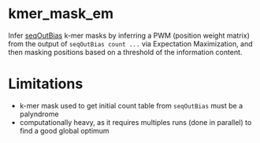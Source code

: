 # kmer_mask_em

Infer [seqOutBias](https://github.com/guertinlab/seqOutBias) k-mer masks by inferring a PWM (position weight matrix) from the output of `seqOutBias count ...` via Expectation Maximization, and then masking positions based on a threshold of the information content.

# Limitations
- k-mer mask used to get initial count table from `seqOutBias` must be a palyndrome
- computationally heavy, as it requires multiples runs (done in parallel) to find a good global optimum
